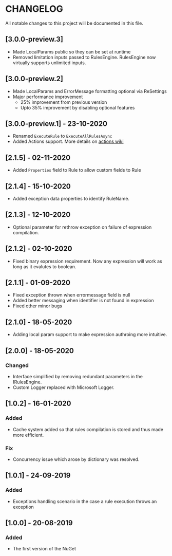 # CHANGELOG

All notable changes to this project will be documented in this file.
## [3.0.0-preview.3]
- Made LocalParams public so they can be set at runtime
- Removed limitation inputs passed to RulesEngine. RulesEngine now virtually supports unlimited inputs.

## [3.0.0-preview.2]
- Made LocalParams and ErrorMessage formatting optional via ReSettings
- Major performance improvement
	- 25% improvement from previous version
	- Upto 35% improvement by disabling optional features

## [3.0.0-preview.1] - 23-10-2020
- Renamed `ExecuteRule` to `ExecuteAllRulesAsync`
- Added Actions support. More details on [actions wiki](https://github.com/microsoft/RulesEngine/wiki/Actions)

## [2.1.5] - 02-11-2020
- Added `Properties` field to Rule to allow custom fields to Rule

## [2.1.4] - 15-10-2020
- Added exception data properties to identify RuleName.

## [2.1.3] - 12-10-2020
- Optional parameter for rethrow exception on failure of expression compilation.

## [2.1.2] - 02-10-2020
- Fixed binary expression requirement. Now any expression will work as long as it evalutes to boolean.

## [2.1.1] - 01-09-2020
- Fixed exception thrown when errormessage field is null
- Added better messaging when identifier is not found in expression
- Fixed other minor bugs

## [2.1.0] - 18-05-2020
- Adding local param support to make expression authroing more intuitive.

## [2.0.0] - 18-05-2020
### Changed
- Interface simplified by removing redundant parameters in the IRulesEngine.
- Custom Logger replaced with Microsoft Logger.

## [1.0.2] - 16-01-2020
### Added
- Cache system added so that rules compilation is stored and thus made more efficient.

### Fix
- Concurrency issue which arose by dictionary was resolved.

## [1.0.1] - 24-09-2019
### Added
- Exceptions handling scenario in the case a rule execution throws an exception 

## [1.0.0] - 20-08-2019

### Added
- The first version of the NuGet
